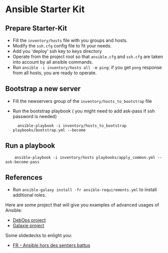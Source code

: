 # Ansible Starter Kit

## Prepare Starter-Kit
* Fill the `inventory/hosts` file with you groups and hosts.
* Modify the `ssh.cfg` config file to fit your needs.
* Add you 'deploy' ssh key to keys directory
* Operate from the project root so that `ansible.cfg` and `ssh.cfg` are 
taken into account by all ansible commands.
* Run `ansible -i inventory/hosts all -m ping`: if you get `pong` response from all hosts, you are
ready to operate.

## Bootstrap a new server
* Fill the newservers group of the `inventory/hosts_to_bootstrap` file
* Run the bootstrap playbook ( you might need to add ask-pass if ssh password is needed)

        ansible-playbook -i inventory/hosts_to_bootstrap playbooks/bootstrap.yml --become

## Run a playbook

        ansible-playbook -i inventory/hosts playbooks/apply_common.yml --ask-become-pass


## References

* Run `ansible-galaxy install -fr ansible-requirements.yml` to install additional roles.

Here are some project that will give you examples of advanced usages of Ansible:

* [DebOps project](https://github.com/debops)
* [Galaxie project](https://github.com/Tuuux/galaxie)

Some slidedecks to enlight you:

* [FR - Ansible hors des sentiers battus](https://speakerdeck.com/aurelienmaury/ansible-hors-des-sentiers-battus)
